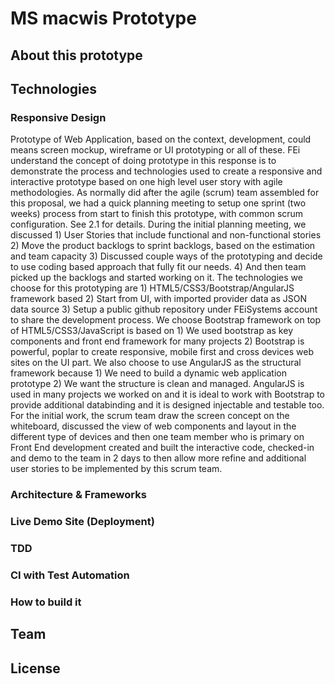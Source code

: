 # MS macwis Prototype
## About this prototype

## Technologies
### Responsive Design

Prototype of Web Application, based on the context, development, could means screen mockup, wireframe or UI prototyping or all of these. FEi understand the concept of doing prototype in this response is to demonstrate the process and technologies used to create a responsive and interactive prototype based on one high level user story with agile methodologies.
As normally did after the agile (scrum) team assembled for this proposal, we had a quick planning meeting to setup one sprint (two weeks) process from start to finish this prototype, with common scrum configuration. See 2.1 for details.
During the initial planning meeting, we discussed 1) User Stories that include functional and non-functional stories 2) Move the product backlogs to sprint backlogs, based on the estimation and team capacity 3) Discussed couple ways of the prototyping and decide to use coding based approach that fully fit our needs. 4) And then team picked up the backlogs and started working on it.
The technologies we choose for this prototyping are 1) HTML5/CSS3/Bootstrap/AngularJS framework based 2) Start from UI, with imported provider data as JSON data source 3) Setup a public github repository under FEiSystems account to share the development process.
We choose Bootstrap framework on top of HTML5/CSS3/JavaScript is based on 1) We used bootstrap as key components and front end framework for many projects 2) Bootstrap is powerful, poplar to create responsive, mobile first and cross devices web sites on the UI part.
We also choose to use AngularJS as the structural framework because 1) We need to build a dynamic web application prototype 2) We want the structure is clean and managed. AngularJS is used in many projects we worked on and it is ideal to work with Bootstrap to provide additional databinding and it is designed injectable and testable too. 
For the initial work, the scrum team draw the screen concept on the whiteboard, discussed the view of web components and layout in the different type of devices and then one team member who is primary on Front End development created and built the interactive code, checked-in and demo to the team in 2 days to then allow more refine and additional user stories to be implemented by this scrum team.

### Architecture & Frameworks

### Live Demo Site (Deployment)

### TDD

### CI with Test Automation

### How to build it

## Team 

## License
